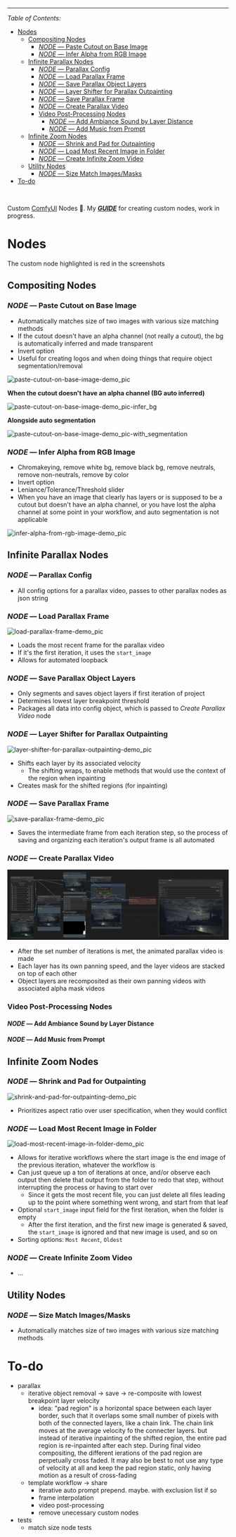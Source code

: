 

----

*Table of Contents:*

- [Nodes](#nodes)
  - [Compositing Nodes](#compositing-nodes)
    - [*NODE* — Paste Cutout on Base Image](#node--paste-cutout-on-base-image)
    - [*NODE* — Infer Alpha from RGB Image](#node--infer-alpha-from-rgb-image)
  - [Infinite Parallax Nodes](#infinite-parallax-nodes)
    - [*NODE* — Parallax Config](#node--parallax-config)
    - [*NODE* — Load Parallax Frame](#node--load-parallax-frame)
    - [*NODE* — Save Parallax Object Layers](#node--save-parallax-object-layers)
    - [*NODE* — Layer Shifter for Parallax Outpainting](#node--layer-shifter-for-parallax-outpainting)
    - [*NODE* — Save Parallax Frame](#node--save-parallax-frame)
    - [*NODE* — Create Parallax Video](#node--create-parallax-video)
    - [Video Post-Processing Nodes](#video-post-processing-nodes)
      - [*NODE* — Add Ambiance Sound by Layer Distance](#node--add-ambiance-sound-by-layer-distance)
      - [*NODE* — Add Music from Prompt](#node--add-music-from-prompt)
  - [Infinite Zoom Nodes](#infinite-zoom-nodes)
    - [*NODE* — Shrink and Pad for Outpainting](#node--shrink-and-pad-for-outpainting)
    - [*NODE* — Load Most Recent Image in Folder](#node--load-most-recent-image-in-folder)
    - [*NODE* — Create Infinite Zoom Video](#node--create-infinite-zoom-video)
  - [Utility Nodes](#utility-nodes)
    - [*NODE* — Size Match Images/Masks](#node--size-match-imagesmasks)
- [To-do](#to-do)


&nbsp;

Custom [ComfyUI](https://github.com/comfyanonymous/ComfyUI) Nodes 🤗. My ***[GUIDE](wiki/creating-custom-comfyui_nodes-guide.md)*** for creating custom nodes, work in progress.


# Nodes

The custom node highlighted is red in the screenshots

## Compositing Nodes

### *NODE* — Paste Cutout on Base Image

- Automatically matches size of two images with various size matching methods
- If the cutout doesn't have an alpha channel (not really a cutout), the bg is automatically inferred and made transparent
- Invert option
- Useful for creating logos and when doing things that require object segmentation/removal

![paste-cutout-on-base-image-demo_pic](wiki/wiki-pics/node-demos/paste-cutout-on-base-image-demo_pic.png)


**When the cutout doesn't have an alpha channel (BG auto inferred)**

![paste-cutout-on-base-image-demo_pic-infer_bg](wiki/wiki-pics/node-demos/paste-cutout-on-base-image-inferred_bg-demo_pic.png)


**Alongside auto segmentation**

![paste-cutout-on-base-image-demo_pic-with_segmentation](wiki/wiki-pics/node-demos/paste-cutout-on-base-image-with_segmentation-demo_pic.png)


### *NODE* — Infer Alpha from RGB Image

- Chromakeying, remove white bg, remove black bg, remove neutrals, remove non-neutrals, remove by color
- Invert option
- Leniance/Tolerance/Threshold slider
- When you have an image that clearly has layers or is supposed to be a cutout but doesn't have an alpha channel, or you have lost the alpha channel at some point in your workflow, and auto segmentation is not applicable

![infer-alpha-from-rgb-image-demo_pic](wiki/wiki-pics/node-demos/infer_alpha_from_rgb_image-demo.png)


## Infinite Parallax Nodes

### *NODE* — Parallax Config

- All config options for a parallax video, passes to other parallax nodes as json string

### *NODE* — Load Parallax Frame

![load-parallax-frame-demo_pic](wiki/wiki-pics/node-demos/load_parallax_frame-node.png)

- Loads the most recent frame for the parallax video
- If it's the first iteration, it uses the `start_image`
- Allows for automated loopback

### *NODE* — Save Parallax Object Layers

- Only segments and saves object layers if first iteration of project
- Determines lowest layer breakpoint threshold
- Packages all data into config object, which is passed to *Create Parallax Video* node


### *NODE* — Layer Shifter for Parallax Outpainting

![layer-shifter-for-parallax-outpainting-demo_pic](wiki/wiki-pics/node-demos/layer_shifter_for_parallax_outpainting-demo_pic.png)

- Shifts each layer by its associated velocity
  - The shifting wraps, to enable methods that would use the context of the region when inpainting
- Creates mask for the shifted regions (for inpainting)


### *NODE* — Save Parallax Frame

![save-parallax-frame-demo_pic](wiki/wiki-pics/node-demos/save_parallax_frame-demo_pic.png)

- Saves the intermediate frame from each iteration step, so the process of saving and organizing each iteration's output frame is all automated

### *NODE* — Create Parallax Video

![create-parallax-video-demo_gif](wiki/wiki-pics/node-demos/create_parallax_video_node-demo_gif.gif)

- After the set number of iterations is met, the animated parallax video is made
- Each layer has its own panning speed, and the layer videos are stacked on top of each other
- Object layers are recomposited as their own panning videos with associated alpha mask videos

### Video Post-Processing Nodes

#### *NODE* — Add Ambiance Sound by Layer Distance

#### *NODE* — Add Music from Prompt

## Infinite Zoom Nodes

### *NODE* — Shrink and Pad for Outpainting

![shrink-and-pad-for-outpainting-demo_pic](wiki/wiki-pics/node-demos/shrink_and_pad_for_outpainting-demo_pic.png)

- Prioritizes aspect ratio over user specification, when they would conflict

### *NODE* — Load Most Recent Image in Folder

![load-most-recent-image-in-folder-demo_pic](wiki/wiki-pics/node-demos/load_most_recent_image_in_folder-demo_pic.png)

- Allows for iterative workflows where the start image is the end image of the previous iteration, whatever the workflow is
- Can just queue up a ton of iterations at once, and/or observe each output then delete that output from the folder to redo that step, without interrupting the process or having to start over
  - Since it gets the most recent file, you can just delete all files leading up to the point where something went wrong, and start from that leaf
- Optional `start_image` input field for the first iteration, when the folder is empty
  - After the first iteration, and the first new image is generated & saved, the `start_image` is ignored and that new image is used, and so on
- Sorting options: `Most Recent`, `Oldest`

### *NODE* — Create Infinite Zoom Video

- ...

## Utility Nodes

### *NODE* — Size Match Images/Masks

- Automatically matches size of two images with various size matching methods

# To-do

- parallax
  - iterative object removal -> save -> re-composite with lowest breakpoint layer velocity
    - idea: "pad region" is a horizontal space between each layer border, such that it overlaps some small number of pixels with both of the connected layers, like a chain link. The chain link moves at the average velocity fo the connecter layers. but instead of iterative inpainting of the shifted region, the entire pad region is re-inpainted after each step. During final video compositing, the different ierations of the pad region are perpetually cross faded. It may also be best to not use any type of velocity at all and keep the pad region static, only having motion as a result of cross-fading
  - template workflow -> share
    - iterative auto prompt prepend. maybe. with exclusion list if so
    - frame interpolation
    - video post-processing
    - remove unecessary custom nodes
- tests
  - match size node tests
